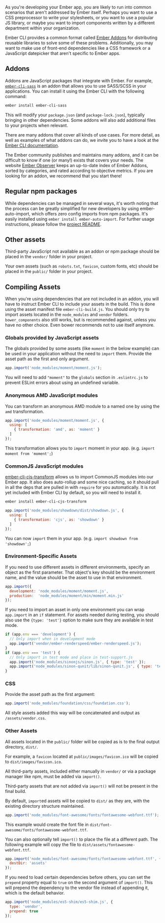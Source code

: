 As you're developing your Ember app, you are likely to run into common scenarios that aren't addressed by Ember itself.
Perhaps you want to use a CSS preprocessor to write your stylesheets, or you want to use a popular JS library, or maybe
you want to import components written by a different department within your organization.

Ember CLI provides a common format called [Ember Addons](#toc_addons) for distributing reusable libraries to solve some
of these problems.  Additionally, you may want to make use of front-end dependencies like a CSS framework or a JavaScript
datepicker that aren't specific to Ember apps.

## Addons

Addons are JavaScript packages that integrate with Ember. For example, [`ember-cli-sass`](https://github.com/aexmachina/ember-cli-sass)
is an addon that allows you to use SASS/SCSS in your applications. You can install it using the Ember CLI with the following command:

```bash
ember install ember-cli-sass
```

This will modify your `package.json` (and `package-lock.json`), typically bringing in other dependencies. Some addons will also add
additional files to your projects when relevant.

There are many addons that cover all kinds of use cases. For more detail, as well as examples of what addons can do,
we invite you to have a look at the [Ember CLI documentation](https://cli.emberjs.com/release/basic-use/using-addons/).

The Ember community publishes and maintains many addons, and it can be difficult to know if one (or many!) exists that covers
your needs. The website [Ember Observer](https://www.emberobserver.com/) keeps an up-to-date index of Ember Addons, sorted by
categories, and rated according to objective metrics. If you are looking for an addon, we recommend that you start there!

## Regular npm packages

While dependencies can be managed in several ways,
it's worth noting that the process can be greatly simplified for new developers by using ember-auto-import,
which offers zero config imports from npm packages.
It's easily installed using `ember install ember-auto-import`.
For further usage instructions, please follow the [project README](https://github.com/ef4/ember-auto-import).

## Other assets

Third-party JavaScript not available as an addon or npm package should be placed in the `vendor/` folder in your project.

Your own assets (such as `robots.txt`, `favicon`, custom fonts, etc) should be placed in the `public/` folder in your project.

## Compiling Assets

When you're using dependencies that are not included in an addon,
you will have to instruct Ember CLI to include your assets in the build.
This is done using the asset manifest file `ember-cli-build.js`.
You should only try to import assets located in the `node_modules` and `vendor` folders. `bower_components` also still
works, but is recommended against, unless you have no other choice. Even bower recommends not to use itself anymore.

### Globals provided by JavaScript assets

The globals provided by some assets (like `moment` in the below example) can be used in your application
without the need to `import` them.
Provide the asset path as the first and only argument.

```javascript {data-filename=ember-cli-build.js}
app.import('node_modules/moment/moment.js');
```

You will need to add `"moment"` to the `globals` section in `.eslintrc.js` to prevent ESLint errors
about using an undefined variable.

### Anonymous AMD JavaScript modules

You can transform an anonymous AMD module to a named one by using the `amd` transformation.

```javascript {data-filename=ember-cli-build.js}
app.import('node_modules/moment/moment.js', {
  using: [
    { transformation: 'amd', as: 'moment' }
  ]
});
```

This transformation allows you to `import` moment in your app. (e.g. `import moment from 'moment';`)

### CommonJS JavaScript modules

[ember-cli-cjs-transform](https://github.com/rwjblue/ember-cli-cjs-transform) allows us to import CommonJS modules into
our Ember app. It also does auto-rollup and some nice caching, so it should pull in all the deps that are pulled in
with `require` for you automatically. It is not yet included with Ember CLI by default, so you will need to install it.

```bash
ember install ember-cli-cjs-transform
```

```javascript {data-filename=ember-cli-build.js}
app.import('node_modules/showdown/dist/showdown.js', {
  using: [
    { transformation: 'cjs', as: 'showdown' }
  ]
});
```

You can now `import` them in your app. (e.g. `import showdown from 'showdown';`)

### Environment-Specific Assets

If you need to use different assets in different environments, specify an object as the first parameter.
That object's key should be the environment name, and the value should be the asset to use in that environment.

```javascript {data-filename=ember-cli-build.js}
app.import({
  development: 'node_modules/moment/moment.js',
  production:  'node_modules/moment/min/moment.min.js'
});
```

If you need to import an asset in only one environment you can wrap `app.import` in an `if` statement.
For assets needed during testing, you should also use the `{type: 'test'}` option to make sure they
are available in test mode.

```javascript {data-filename=ember-cli-build.js}
if (app.env === 'development') {
  // Only import when in development mode
  app.import('vendor/ember-renderspeed/ember-renderspeed.js');
}
if (app.env === 'test') {
  // Only import in test mode and place in test-support.js
  app.import('node_modules/sinonjs/sinon.js', { type: 'test' });
  app.import('node_modules/sinon-qunit/lib/sinon-qunit.js', { type: 'test' });
}
```

### CSS

Provide the asset path as the first argument:

```javascript {data-filename=ember-cli-build.js}
app.import('node_modules/foundation/css/foundation.css');
```

All style assets added this way will be concatenated and output as `/assets/vendor.css`.

### Other Assets

All assets located in the `public/` folder will be copied as is to the final output directory, `dist/`.

For example, a `favicon` located at `public/images/favicon.ico` will be copied to `dist/images/favicon.ico`.

All third-party assets, included either manually in `vendor/` or via a package manager like npm, must be added via `import()`.

Third-party assets that are not added via `import()` will not be present in the final build.

By default, `import`ed assets will be copied to `dist/` as they are, with the existing directory structure maintained.

```javascript {data-filename=ember-cli-build.js}
app.import('node_modules/font-awesome/fonts/fontawesome-webfont.ttf');
```

This example would create the font file in `dist/font-awesome/fonts/fontawesome-webfont.ttf`.

You can also optionally tell `import()` to place the file at a different path.
The following example will copy the file to `dist/assets/fontawesome-webfont.ttf`.

```javascript {data-filename=ember-cli-build.js}
app.import('node_modules/font-awesome/fonts/fontawesome-webfont.ttf', {
  destDir: 'assets'
});
```

If you need to load certain dependencies before others,
you can set the `prepend` property equal to `true` on the second argument of `import()`.
This will prepend the dependency to the vendor file instead of appending it, which is the default behavior.

```javascript {data-filename=ember-cli-build.js}
app.import('node_modules/es5-shim/es5-shim.js', {
  type: 'vendor',
  prepend: true
});
```

<!-- eof - needed for pages that end in a code block  -->
